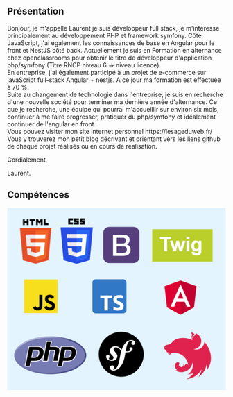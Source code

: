 <h2>Présentation</h2>

<p>Bonjour, je m'appelle Laurent je suis développeur full stack, je m'intéresse principalement au développement PHP et framework symfony.
Côté JavaScript, j'ai également les connaissances de base en Angular pour le front et NestJS côté back.
Actuellement je suis en Formation en alternance chez openclassrooms pour obtenir le titre de développeur d'application php/symfony (Titre RNCP niveau 6 => niveau licence).<br>
En entreprise, j'ai également participé à un projet de e-commerce sur javaScript full-stack Angular + nestjs.
A ce jour ma formation est effectuée à 70 %. <br>
Suite au changement de technologie dans l'entreprise, je suis en recherche d'une nouvelle société pour terminer ma dernière année d'alternance. 
Ce que je recherche, une équipe qui pourrai m'accueillir sur environ six mois, continuer à me faire progresser, pratiquer du php/symfony et idéalement
continuer de l'angular en front.<br>
Vous pouvez visiter mon site internet personnel https://lesageduweb.fr/ <br>
Vous y trouverez mon petit blog décrivant et orientant vers les liens github de chaque projet réalisés ou en cours de réalisation.</p>

Cordialement,

Laurent.


<h2>Compétences</h2>

<img src="https://github.com/laurent-66/img/blob/main/Image-skills-github.png">
